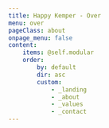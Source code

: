 ```yaml
---
title: Happy Kemper - Over
menu: over
pageClass: about
onpage_menu: false
content:
    items: @self.modular
    order:
        by: default
        dir: asc
        custom:
            - _landing
            - _about
            - _values
            - _contact
---
```



